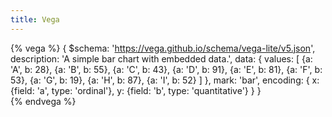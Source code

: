 ```yaml
---
title: Vega
---
```


{% vega %}
{
        $schema: 'https://vega.github.io/schema/vega-lite/v5.json',
        description: 'A simple bar chart with embedded data.',
        data: {
          values: [
            {a: 'A', b: 28},
            {a: 'B', b: 55},
            {a: 'C', b: 43},
            {a: 'D', b: 91},
            {a: 'E', b: 81},
            {a: 'F', b: 53},
            {a: 'G', b: 19},
            {a: 'H', b: 87},
            {a: 'I', b: 52}
          ]
        },
        mark: 'bar',
        encoding: {
          x: {field: 'a', type: 'ordinal'},
          y: {field: 'b', type: 'quantitative'}
        }
}     
{% endvega %}